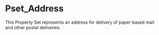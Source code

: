 # Pset_Address

This Property Set represents an address for delivery of paper based mail and other postal deliveries.
